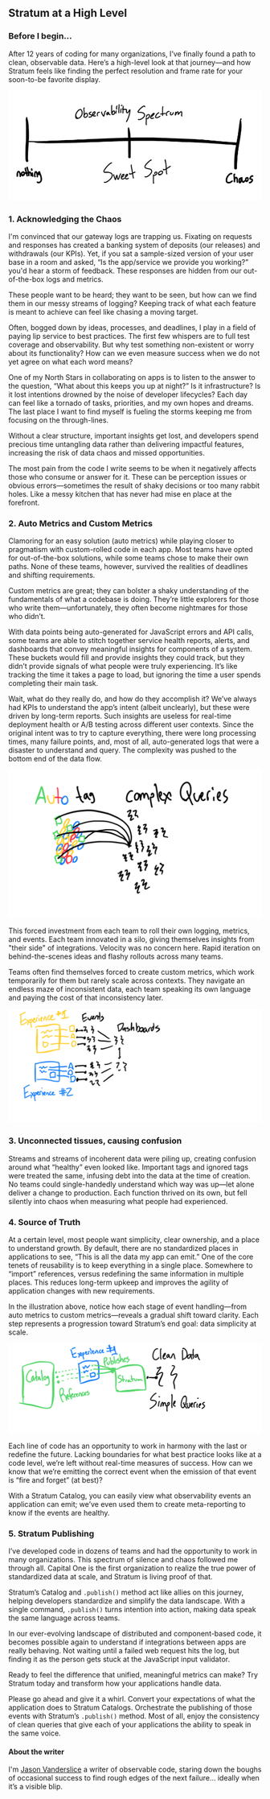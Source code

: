 ## Stratum at a High Level


### Before I begin...
After 12 years of coding for many organizations, I’ve finally found a path to clean, observable data. Here’s a high-level look at that journey—and how Stratum feels like finding the perfect resolution and frame rate for your soon-to-be favorite display.

![Spectrum of observability](8.gif)

### 1. Acknowledging the Chaos

I'm convinced that our gateway logs are trapping us. Fixating on requests and responses has created a banking system of deposits (our releases) and withdrawals (our KPIs). Yet, if you sat a sample-sized version of your user base in a room and asked, “Is the app/service we provide you working?” you'd hear a storm of feedback. These responses are hidden from our out-of-the-box logs and metrics.

These people want to be heard; they want to be seen, but how can we find them in our messy streams of logging? Keeping track of what each feature is meant to achieve can feel like chasing a moving target.

Often, bogged down by ideas, processes, and deadlines, I play in a field of paying lip service to best practices. The first few whispers are to full test coverage and observability. But why test something non-existent or worry about its functionality? How can we even measure success when we do not yet agree on what each word means?

One of my North Stars in collaborating on apps is to listen to the answer to the question, “What about this keeps you up at night?” Is it infrastructure? Is it lost intentions drowned by the noise of developer lifecycles? Each day can feel like a tornado of tasks, priorities, and my own hopes and dreams. The last place I want to find myself is fueling the storms keeping me from focusing on the through-lines.

Without a clear structure, important insights get lost, and developers spend precious time untangling data rather than delivering impactful features, increasing the risk of data chaos and missed opportunities.

The most pain from the code I write seems to be when it negatively affects those who consume or answer for it. These can be perception issues or obvious errors—sometimes the result of shaky decisions or too many rabbit holes. Like a messy kitchen that has never had mise en place at the forefront.

### 2. Auto Metrics and Custom Metrics

Clamoring for an easy solution (auto metrics) while playing closer to pragmatism with custom-rolled code in each app. Most teams have opted for out-of-the-box solutions, while some teams chose to make their own paths. None of these teams, however, survived the realities of deadlines and shifting requirements.

Custom metrics are great; they can bolster a shaky understanding of the fundamentals of what a codebase is doing. They’re little explorers for those who write them—unfortunately, they often become nightmares for those who didn’t.

With data points being auto-generated for JavaScript errors and API calls, some teams are able to stitch together service health reports, alerts, and dashboards that convey meaningful insights for components of a system. These buckets would fill and provide insights they could track, but they didn’t provide signals of what people were truly experiencing. It’s like tracking the time it takes a page to load, but ignoring the time a user spends completing their main task.

Wait, what do they really do, and how do they accomplish it? We’ve always had KPIs to understand the app’s intent (albeit unclearly), but these were driven by long-term reports. Such insights are useless for real-time deployment health or A/B testing across different user contexts. Since the original intent was to try to capture everything, there were long processing times, many failure points, and, most of all, auto-generated logs that were a disaster to understand and query. The complexity was pushed to the bottom end of the data flow.

![Auto eventing illustrated with complex queries](3.png)

This forced investment from each team to roll their own logging, metrics, and events. Each team innovated in a silo, giving themselves insights from "their side" of integrations. Velocity was no concern here. Rapid iteration on behind-the-scenes ideas and flashy rollouts across many teams.

Teams often find themselves forced to create custom metrics, which work temporarily for them but rarely scale across contexts. They navigate an endless maze of inconsistent data, each team speaking its own language and paying the cost of that inconsistency later.

![Custom events limiting confusion from auto eventing, but still driving cost/confusion upwards](4.png)

### 3. Unconnected tissues, causing confusion

Streams and streams of incoherent data were piling up, creating confusion around what “healthy” even looked like. Important tags and ignored tags were treated the same, infusing debt into the data at the time of creation. No teams could single-handedly understand which way was up—let alone deliver a change to production. Each function thrived on its own, but fell silently into chaos when measuring what people had experienced.

### 4. Source of Truth

At a certain level, most people want simplicity, clear ownership, and a place to understand growth. By default, there are no standardized places in applications to see, “This is all the data my app can emit.” One of the core tenets of reusability is to keep everything in a single place. Somewhere to “import” references, versus redefining the same information in multiple places. This reduces long-term upkeep and improves the agility of application changes with new requirements.

In the illustration above, notice how each stage of event handling—from auto metrics to custom metrics—reveals a gradual shift toward clarity. Each step represents a progression toward Stratum’s end goal: data simplicity at scale.

![Stratum's catalogs standardizing at the time of creation](5.png)

Each line of code has an opportunity to work in harmony with the last or redefine the future. Lacking boundaries for what best practice looks like at a code level, we’re left without real-time measures of success. How can we know that we’re emitting the correct event when the emission of that event is “fire and forget” (at best)?

With a Stratum Catalog, you can easily view what observability events an application can emit; we’ve even used them to create meta-reporting to know if the events are healthy.

### 5. Stratum Publishing

I’ve developed code in dozens of teams and had the opportunity to work in many organizations. This spectrum of silence and chaos followed me through all. Capital One is the first organization to realize the true power of standardized data at scale, and Stratum is living proof of that.

Stratum’s Catalog and `.publish()` method act like allies on this journey, helping developers standardize and simplify the data landscape. With a single command, `.publish()` turns intention into action, making data speak the same language across teams.

In our ever-evolving landscape of distributed and component-based code, it becomes possible again to understand if integrations between apps are really behaving. Not waiting until a failed web request hits the log, but finding it as the person gets stuck at the JavaScript input validator.

Ready to feel the difference that unified, meaningful metrics can make? Try Stratum today and transform how your applications handle data.

Please go ahead and give it a whirl. Convert your expectations of what the application does to Stratum Catalogs. Orchestrate the publishing of those events with Stratum’s `.publish()` method. Most of all, enjoy the consistency of clean queries that give each of your applications the ability to speak in the same voice.

#### About the writer
I'm [Jason Vanderslice](https://github.com/jasonvanderslice) a writer of observable code, staring down the boughs of occasional success to find rough edges of the next failure... ideally when it’s a visible blip.
